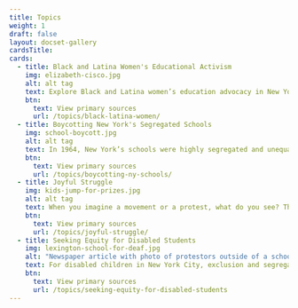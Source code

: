 ```yaml
---
title: Topics
weight: 1
draft: false
layout: docset-gallery
cardsTitle: 
cards:
  - title: Black and Latina Women's Educational Activism
    img: elizabeth-cisco.jpg
    alt: alt tag
    text: Explore Black and Latina women’s education advocacy in New York City from from the late 1800s to the present.
    btn:
      text: View primary sources
      url: /topics/black-latina-women/
  - title: Boycotting New York's Segregated Schools
    img: school-boycott.jpg
    alt: alt tag
    text: In 1964, New York’s schools were highly segregated and unequal. It was ten years after the Brown v. Board of Education decision that declared school segregation to be unconstitutional. But little had changed in New York City classrooms.
    btn:
      text: View primary sources
      url: /topics/boycotting-ny-schools/
  - title: Joyful Struggle
    img: kids-jump-for-prizes.jpg
    alt: alt tag
    text: When you imagine a movement or a protest, what do you see? These primary sources show joy, play, pride, and beauty in Black and Latinx communities and in disabled people’s communities and help us think about how joy can be political. 
    btn:
      text: View primary sources
      url: /topics/joyful-struggle/
  - title: Seeking Equity for Disabled Students
    img: lexington-school-for-deaf.jpg
    alt: "Newspaper article with photo of protestors outside of a school holding signs. One reads, \"Deaf CEO Now\""
    text: For disabled children in New York City, exclusion and segregation have been common experiences, but people with disabilities, parents, and educators, have pushed for change.
    btn:
      text: View primary sources
      url: /topics/seeking-equity-for-disabled-students
---
```


